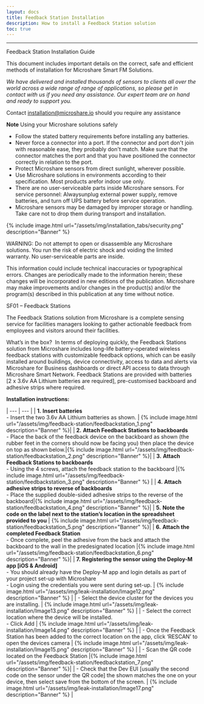 ```yaml
---
layout: docs
title: Feedback Station Installation
description: How to install a Feedback Station solution
toc: true
---
```


---------------------------------------

Feedback Station Installation Guide

This document includes important details on the correct, safe and efficient methods of installation for Microshare Smart FM Solutions.

_We have delivered and installed thousands of sensors to clients all over the world across a wide range of range of applications, so please get in contact with us if you need any assistance. Our expert team are on hand and ready to support you._

Contact [installation@microshare.io](mailto:installation@microshare.io) should you require any assistance


**Note** Using your Microshare solutions safely

- Follow the stated battery requirements before installing any batteries. 
- Never force a connector into a port. If the connector and port don&#39;t join with reasonable ease, they probably don&#39;t match. Make sure that the connector matches the port and that you have positioned the connector correctly in relation to the port.
- Protect Microshare sensors from direct sunlight, wherever possible.
- Use Microshare solutions in environments according to their specification. Most products arefor indoor use only. 
- There are no user-serviceable parts inside Microshare sensors. For service personnel: Alwaysunplug external power supply, remove batteries, and turn off UPS battery before service operation. 
- Microshare sensors may be damaged by improper storage or handling. Take care not to drop them during transport and installation.

{% include image.html url="/assets/img/installation_tabs/security.png" description="Banner" %}

WARNING: Do not attempt to open or disassemble any Microshare solutions. You run the risk of electric shock and voiding the limited warranty. No user-serviceable parts are inside.

This information could include technical inaccuracies or typographical errors. Changes are periodically made to the information herein; these changes will be incorporated in new editions of the publication. Microshare may make improvements and/or changes in the product(s) and/or the program(s) described in this publication at any time without notice.

SF01 – Feedback Stations

The Feedback Stations solution from Microshare is a complete sensing service for facilities managers looking to gather actionable feedback from employees and visitors around their facilities. 

What’s in the box?  In terms of deploying quickly, the Feedback Stations solution from Microshare includes long-life battery-operated wireless feedback stations with customizable feedback options, which can be easily installed around buildings, device connectivity, access to data and alerts via Microshare for Business dashboards or direct API access to data through Microshare Smart Network. Feedback Stations are provided with batteries [2 x 3.6v AA Lithium batteries are required], pre-customised backboard and adhesive strips where required.


**Installation instructions:**

| --- | --- |
| **1.** **Insert batteries** <br> -	Insert the two 3.6v AA Lithium batteries as shown.  | {% include image.html url="/assets/img/feedback-station/feedbackstation_1.png" description="Banner" %}|
| **2.** **Attach Feedback Stations to backboards** <br> -	Place the back of the feedback device on the backboard as shown (the rubber feet in the corners should now be facing you) then place the device on top as shown below.|{% include image.html url="/assets/img/feedback-station/feedbackstation_2.png" description="Banner" %}|
| **3.** **Attach Feedback Stations to backboards** <br> -	Using the 4 screws, attach the feedback station to the backboard  |{% include image.html url="/assets/img/feedback-station/feedbackstation_3.png" description="Banner" %} |
| **4.** **Attach adhesive strips to reverse of backboards** <br> -	Place the supplied double-sided adhesive strips to the reverse of the backboard|{% include image.html url="/assets/img/feedback-station/feedbackstation_4.png" description="Banner" %}|
| **5.** **Note the code on the label next to the station’s location in the spreadsheet provided to you** | {% include image.html url="/assets/img/feedback-station/feedbackstation_5.png" description="Banner" %}|
| **6.** **Attach the completed Feedback Station** <br> -	Once complete, peel the adhesive from the back and attach the backboard to the wall in the predesignated location |{% include image.html url="/assets/img/feedback-station/feedbackstation_6.png" description="Banner" %}|
| **7.** **Registering the sensor using the Deploy-M app [iOS & Android]** <br> -	You should already have the Deploy-M app and login details as part of your project set-up with Microshare <br> - Login using the credentials you were sent during set-up. | {% include image.html url="/assets/img/leak-installation/Image12.png" description="Banner" %} |
| -	Select the device cluster for the devices you are installing. | {% include image.html url="/assets/img/leak-installation/Image13.png" description="Banner" %} |
| -	Select the correct location where the device will be installed. <br> - Click Add | {% include image.html url="/assets/img/leak-installation/Image14.png" description="Banner" %} |
| -	Once the Feedback Station has been added to the correct location on the app, click ‘RESCAN’ to open the devices camera | {% include image.html url="/assets/img/leak-installation/Image15.png" description="Banner" %} |
| -	Scan the QR code located on the Feedback Station |{% include image.html url="/assets/img/feedback-station/feedbackstation_7.png" description="Banner" %}|
| -	Check that the Dev EUI [usually the second code on the sensor under the QR code] the shown matches the one on your device, then select save from the bottom of the screen.  | {% include image.html url="/assets/img/leak-installation/Image17.png" description="Banner" %} |

<style>
    tr td:first-child {
        width:60%;
        vertical-align:top;
    }

    tr td:nth-child(2) {
        width:40%;
    }
</style>
